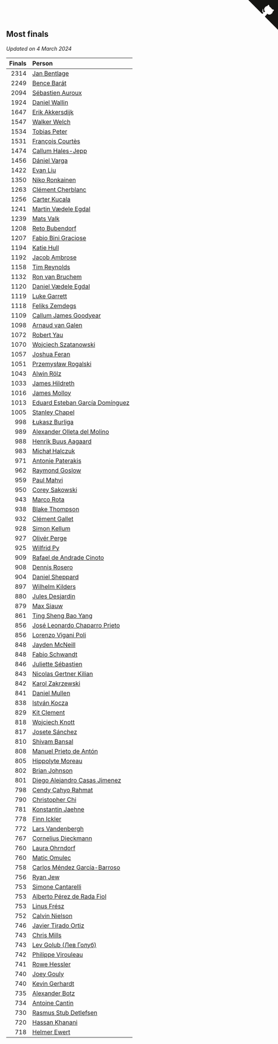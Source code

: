 ## Most finals

*Updated on  4 March 2024*

| Finals | Person |
| ---: | :--- |
| 2314 | [Jan Bentlage](https://www.worldcubeassociation.org/persons/2010BENT01) |
| 2249 | [Bence Barát](https://www.worldcubeassociation.org/persons/2008BARA01) |
| 2094 | [Sébastien Auroux](https://www.worldcubeassociation.org/persons/2008AURO01) |
| 1924 | [Daniel Wallin](https://www.worldcubeassociation.org/persons/2013WALL03) |
| 1647 | [Erik Akkersdijk](https://www.worldcubeassociation.org/persons/2005AKKE01) |
| 1547 | [Walker Welch](https://www.worldcubeassociation.org/persons/2011WELC01) |
| 1534 | [Tobias Peter](https://www.worldcubeassociation.org/persons/2014PETE03) |
| 1531 | [François Courtès](https://www.worldcubeassociation.org/persons/2008COUR01) |
| 1474 | [Callum Hales-Jepp](https://www.worldcubeassociation.org/persons/2012HALE01) |
| 1456 | [Dániel Varga](https://www.worldcubeassociation.org/persons/2008VARG01) |
| 1422 | [Evan Liu](https://www.worldcubeassociation.org/persons/2009LIUE01) |
| 1350 | [Niko Ronkainen](https://www.worldcubeassociation.org/persons/2010RONK01) |
| 1263 | [Clément Cherblanc](https://www.worldcubeassociation.org/persons/2014CHER05) |
| 1256 | [Carter Kucala](https://www.worldcubeassociation.org/persons/2015KUCA01) |
| 1241 | [Martin Vædele Egdal](https://www.worldcubeassociation.org/persons/2013EGDA02) |
| 1239 | [Mats Valk](https://www.worldcubeassociation.org/persons/2007VALK01) |
| 1208 | [Reto Bubendorf](https://www.worldcubeassociation.org/persons/2012BUBE01) |
| 1207 | [Fabio Bini Graciose](https://www.worldcubeassociation.org/persons/2010GRAC02) |
| 1194 | [Katie Hull](https://www.worldcubeassociation.org/persons/2010HULL01) |
| 1192 | [Jacob Ambrose](https://www.worldcubeassociation.org/persons/2010AMBR01) |
| 1158 | [Tim Reynolds](https://www.worldcubeassociation.org/persons/2005REYN01) |
| 1132 | [Ron van Bruchem](https://www.worldcubeassociation.org/persons/2003BRUC01) |
| 1120 | [Daniel Vædele Egdal](https://www.worldcubeassociation.org/persons/2013EGDA01) |
| 1119 | [Luke Garrett](https://www.worldcubeassociation.org/persons/2017GARR05) |
| 1118 | [Feliks Zemdegs](https://www.worldcubeassociation.org/persons/2009ZEMD01) |
| 1109 | [Callum James Goodyear](https://www.worldcubeassociation.org/persons/2012GOOD02) |
| 1098 | [Arnaud van Galen](https://www.worldcubeassociation.org/persons/2006GALE01) |
| 1072 | [Robert Yau](https://www.worldcubeassociation.org/persons/2009YAUR01) |
| 1070 | [Wojciech Szatanowski](https://www.worldcubeassociation.org/persons/2011SZAT01) |
| 1057 | [Joshua Feran](https://www.worldcubeassociation.org/persons/2011FERA01) |
| 1051 | [Przemysław Rogalski](https://www.worldcubeassociation.org/persons/2013ROGA02) |
| 1043 | [Alwin Rölz](https://www.worldcubeassociation.org/persons/2016ROLZ01) |
| 1033 | [James Hildreth](https://www.worldcubeassociation.org/persons/2009HILD01) |
| 1016 | [James Molloy](https://www.worldcubeassociation.org/persons/2011MOLL01) |
| 1013 | [Eduard Esteban García Domínguez](https://www.worldcubeassociation.org/persons/2011EDUA01) |
| 1005 | [Stanley Chapel](https://www.worldcubeassociation.org/persons/2016CHAP04) |
| 998 | [Łukasz Burliga](https://www.worldcubeassociation.org/persons/2013BURL01) |
| 989 | [Alexander Olleta del Molino](https://www.worldcubeassociation.org/persons/2008OLLE01) |
| 988 | [Henrik Buus Aagaard](https://www.worldcubeassociation.org/persons/2006BUUS01) |
| 983 | [Michał Halczuk](https://www.worldcubeassociation.org/persons/2006HALC01) |
| 971 | [Antonie Paterakis](https://www.worldcubeassociation.org/persons/2012PATE01) |
| 962 | [Raymond Goslow](https://www.worldcubeassociation.org/persons/2014GOSL01) |
| 959 | [Paul Mahvi](https://www.worldcubeassociation.org/persons/2012MAHV01) |
| 950 | [Corey Sakowski](https://www.worldcubeassociation.org/persons/2011SAKO01) |
| 943 | [Marco Rota](https://www.worldcubeassociation.org/persons/2009ROTA01) |
| 938 | [Blake Thompson](https://www.worldcubeassociation.org/persons/2010THOM03) |
| 932 | [Clément Gallet](https://www.worldcubeassociation.org/persons/2004GALL02) |
| 928 | [Simon Kellum](https://www.worldcubeassociation.org/persons/2016KELL12) |
| 927 | [Olivér Perge](https://www.worldcubeassociation.org/persons/2007PERG01) |
| 925 | [Wilfrid Py](https://www.worldcubeassociation.org/persons/2016PYWI01) |
| 909 | [Rafael de Andrade Cinoto](https://www.worldcubeassociation.org/persons/2007CINO01) |
| 908 | [Dennis Rosero](https://www.worldcubeassociation.org/persons/2010ROSE03) |
| 904 | [Daniel Sheppard](https://www.worldcubeassociation.org/persons/2009SHEP01) |
| 897 | [Wilhelm Kilders](https://www.worldcubeassociation.org/persons/2010KILD02) |
| 880 | [Jules Desjardin](https://www.worldcubeassociation.org/persons/2010DESJ01) |
| 879 | [Max Siauw](https://www.worldcubeassociation.org/persons/2017SIAU02) |
| 861 | [Ting Sheng Bao Yang](https://www.worldcubeassociation.org/persons/2008BAOY01) |
| 856 | [José Leonardo Chaparro Prieto](https://www.worldcubeassociation.org/persons/2011CHAP01) |
| 856 | [Lorenzo Vigani Poli](https://www.worldcubeassociation.org/persons/2007POLI01) |
| 848 | [Jayden McNeill](https://www.worldcubeassociation.org/persons/2012MCNE01) |
| 848 | [Fabio Schwandt](https://www.worldcubeassociation.org/persons/2014SCHW02) |
| 846 | [Juliette Sébastien](https://www.worldcubeassociation.org/persons/2014SEBA01) |
| 843 | [Nicolas Gertner Kilian](https://www.worldcubeassociation.org/persons/2013GERT01) |
| 842 | [Karol Zakrzewski](https://www.worldcubeassociation.org/persons/2014ZAKR01) |
| 841 | [Daniel Mullen](https://www.worldcubeassociation.org/persons/2016MULL04) |
| 838 | [István Kocza](https://www.worldcubeassociation.org/persons/2005KOCZ01) |
| 829 | [Kit Clement](https://www.worldcubeassociation.org/persons/2008CLEM01) |
| 818 | [Wojciech Knott](https://www.worldcubeassociation.org/persons/2011KNOT01) |
| 817 | [Josete Sánchez](https://www.worldcubeassociation.org/persons/2015SANC18) |
| 810 | [Shivam Bansal](https://www.worldcubeassociation.org/persons/2011BANS02) |
| 808 | [Manuel Prieto de Antón](https://www.worldcubeassociation.org/persons/2015ANTO04) |
| 805 | [Hippolyte Moreau](https://www.worldcubeassociation.org/persons/2008MORE02) |
| 802 | [Brian Johnson](https://www.worldcubeassociation.org/persons/2013JOHN10) |
| 801 | [Diego Alejandro Casas Jimenez](https://www.worldcubeassociation.org/persons/2014JIME05) |
| 798 | [Cendy Cahyo Rahmat](https://www.worldcubeassociation.org/persons/2010RAHM02) |
| 790 | [Christopher Chi](https://www.worldcubeassociation.org/persons/2014CHIC01) |
| 781 | [Konstantin Jaehne](https://www.worldcubeassociation.org/persons/2015JAEH01) |
| 778 | [Finn Ickler](https://www.worldcubeassociation.org/persons/2012ICKL01) |
| 772 | [Lars Vandenbergh](https://www.worldcubeassociation.org/persons/2003VAND01) |
| 767 | [Cornelius Dieckmann](https://www.worldcubeassociation.org/persons/2009DIEC01) |
| 760 | [Laura Ohrndorf](https://www.worldcubeassociation.org/persons/2009OHRN01) |
| 760 | [Matic Omulec](https://www.worldcubeassociation.org/persons/2010OMUL02) |
| 758 | [Carlos Méndez García-Barroso](https://www.worldcubeassociation.org/persons/2010GARC02) |
| 756 | [Ryan Jew](https://www.worldcubeassociation.org/persons/2008JEWR01) |
| 753 | [Simone Cantarelli](https://www.worldcubeassociation.org/persons/2012CANT02) |
| 753 | [Alberto Pérez de Rada Fiol](https://www.worldcubeassociation.org/persons/2011FIOL01) |
| 753 | [Linus Frész](https://www.worldcubeassociation.org/persons/2011FRES01) |
| 752 | [Calvin Nielson](https://www.worldcubeassociation.org/persons/2014NIEL03) |
| 746 | [Javier Tirado Ortiz](https://www.worldcubeassociation.org/persons/2009TIRA01) |
| 743 | [Chris Mills](https://www.worldcubeassociation.org/persons/2014MILL04) |
| 743 | [Lev Golub (Лев Голуб)](https://www.worldcubeassociation.org/persons/2014HOLU01) |
| 742 | [Philippe Virouleau](https://www.worldcubeassociation.org/persons/2008VIRO01) |
| 741 | [Rowe Hessler](https://www.worldcubeassociation.org/persons/2007HESS01) |
| 740 | [Joey Gouly](https://www.worldcubeassociation.org/persons/2007GOUL01) |
| 740 | [Kevin Gerhardt](https://www.worldcubeassociation.org/persons/2013GERH01) |
| 735 | [Alexander Botz](https://www.worldcubeassociation.org/persons/2013BOTZ01) |
| 734 | [Antoine Cantin](https://www.worldcubeassociation.org/persons/2010CANT02) |
| 730 | [Rasmus Stub Detlefsen](https://www.worldcubeassociation.org/persons/2014DETL01) |
| 720 | [Hassan Khanani](https://www.worldcubeassociation.org/persons/2018KHAN26) |
| 718 | [Helmer Ewert](https://www.worldcubeassociation.org/persons/2015EWER01) |


<a href="https://github.com/jonatanklosko/wca_statistics" class="github-corner" aria-label="View source on Github"><svg width="80" height="80" viewBox="0 0 250 250" style="fill:#151513; color:#fff; position: absolute; top: 0; border: 0; right: 0;" aria-hidden="true"><path d="M0,0 L115,115 L130,115 L142,142 L250,250 L250,0 Z"></path><path d="M128.3,109.0 C113.8,99.7 119.0,89.6 119.0,89.6 C122.0,82.7 120.5,78.6 120.5,78.6 C119.2,72.0 123.4,76.3 123.4,76.3 C127.3,80.9 125.5,87.3 125.5,87.3 C122.9,97.6 130.6,101.9 134.4,103.2" fill="currentColor" style="transform-origin: 130px 106px;" class="octo-arm"></path><path d="M115.0,115.0 C114.9,115.1 118.7,116.5 119.8,115.4 L133.7,101.6 C136.9,99.2 139.9,98.4 142.2,98.6 C133.8,88.0 127.5,74.4 143.8,58.0 C148.5,53.4 154.0,51.2 159.7,51.0 C160.3,49.4 163.2,43.6 171.4,40.1 C171.4,40.1 176.1,42.5 178.8,56.2 C183.1,58.6 187.2,61.8 190.9,65.4 C194.5,69.0 197.7,73.2 200.1,77.6 C213.8,80.2 216.3,84.9 216.3,84.9 C212.7,93.1 206.9,96.0 205.4,96.6 C205.1,102.4 203.0,107.8 198.3,112.5 C181.9,128.9 168.3,122.5 157.7,114.1 C157.9,116.9 156.7,120.9 152.7,124.9 L141.0,136.5 C139.8,137.7 141.6,141.9 141.8,141.8 Z" fill="currentColor" class="octo-body"></path></svg></a><style>.github-corner:hover .octo-arm{animation:octocat-wave 560ms ease-in-out}@keyframes octocat-wave{0%,100%{transform:rotate(0)}20%,60%{transform:rotate(-25deg)}40%,80%{transform:rotate(10deg)}}@media (max-width:500px){.github-corner:hover .octo-arm{animation:none}.github-corner .octo-arm{animation:octocat-wave 560ms ease-in-out}}</style>
